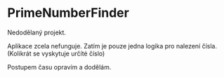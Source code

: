 # PrimeNumberFinder

Nedodělaný projekt.

Aplikace zcela nefunguje. Zatím je pouze jedna logika pro nalezení čísla. (Kolikrát se vyskytuje určíté číslo)

Postupem času opravím a dodělám.
